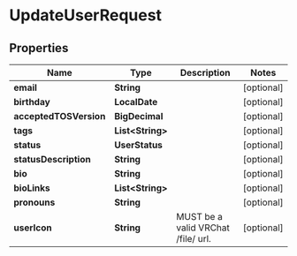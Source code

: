 

# UpdateUserRequest


## Properties

| Name | Type | Description | Notes |
|------------ | ------------- | ------------- | -------------|
|**email** | **String** |  |  [optional] |
|**birthday** | **LocalDate** |  |  [optional] |
|**acceptedTOSVersion** | **BigDecimal** |  |  [optional] |
|**tags** | **List&lt;String&gt;** |   |  [optional] |
|**status** | **UserStatus** |  |  [optional] |
|**statusDescription** | **String** |  |  [optional] |
|**bio** | **String** |  |  [optional] |
|**bioLinks** | **List&lt;String&gt;** |  |  [optional] |
|**pronouns** | **String** |  |  [optional] |
|**userIcon** | **String** | MUST be a valid VRChat /file/ url. |  [optional] |




